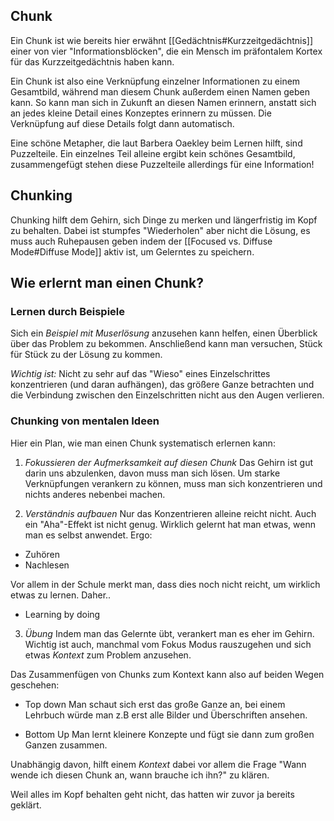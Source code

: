## Chunk
Ein Chunk ist wie bereits hier erwähnt [[Gedächtnis#Kurzzeitgedächtnis]] einer von vier "Informationsblöcken", die ein Mensch im präfontalem Kortex für das Kurzzeitgedächtnis haben kann.

Ein Chunk ist also eine Verknüpfung einzelner Informationen zu einem Gesamtbild, während man diesem Chunk außerdem einen Namen geben kann. So kann man sich in Zukunft an diesen Namen erinnern, anstatt sich an jedes kleine Detail eines Konzeptes erinnern zu müssen. Die Verknüpfung auf diese Details folgt dann automatisch.

Eine schöne Metapher, die laut Barbera Oaekley beim Lernen hilft, sind Puzzelteile. Ein einzelnes Teil alleine ergibt kein schönes Gesamtbild, zusammengefügt stehen diese Puzzelteile allerdings für eine Information!

## Chunking
Chunking hilft dem Gehirn, sich Dinge zu merken und längerfristig im Kopf zu behalten. Dabei ist stumpfes "Wiederholen" aber nicht die Lösung, es muss auch Ruhepausen geben indem der [[Focused vs. Diffuse Mode#Diffuse Mode]] aktiv ist, um Gelerntes zu speichern.

## Wie erlernt man einen Chunk?
### Lernen durch Beispiele
Sich ein *Beispiel mit Muserlösung* anzusehen kann helfen, einen Überblick über das Problem zu bekommen. Anschließend kann man versuchen, Stück für Stück zu der Lösung zu kommen.

*Wichtig ist:*
Nicht zu sehr auf das "Wieso" eines Einzelschrittes konzentrieren (und daran aufhängen), das größere Ganze betrachten und die Verbindung zwischen den Einzelschritten nicht aus den Augen verlieren.

### Chunking von mentalen Ideen
Hier ein Plan, wie man einen Chunk systematisch erlernen kann:

1) *Fokussieren der Aufmerksamkeit auf diesen Chunk*
Das Gehirn ist gut darin uns abzulenken, davon muss man sich lösen. Um starke Verknüpfungen verankern zu können, muss man sich konzentrieren und nichts anderes nebenbei machen.

2) *Verständnis aufbauen*
Nur das Konzentrieren alleine reicht nicht. Auch ein "Aha"-Effekt ist nicht genug. Wirklich gelernt hat man etwas, wenn man es selbst anwendet. Ergo:
- Zuhören
- Nachlesen

Vor allem in der Schule merkt man, dass dies noch nicht reicht, um wirklich etwas zu lernen. Daher..
- Learning by doing

3) *Übung*
Indem man das Gelernte übt, verankert man es eher im Gehirn. Wichtig ist auch, manchmal vom Fokus Modus rauszugehen und sich etwas *Kontext* zum Problem anzusehen.

Das Zusammenfügen von Chunks zum Kontext kann also auf beiden Wegen geschehen:

- Top down
Man schaut sich erst das große Ganze an, bei einem Lehrbuch würde man z.B erst alle Bilder und Überschriften ansehen.

- Bottom Up
Man lernt kleinere Konzepte und fügt sie dann zum großen Ganzen zusammen.

Unabhängig davon, hilft einem *Kontext* dabei vor allem die Frage "Wann wende ich diesen Chunk an, wann brauche ich ihn?" zu klären.

Weil alles im Kopf behalten geht nicht, das hatten wir zuvor ja bereits geklärt.